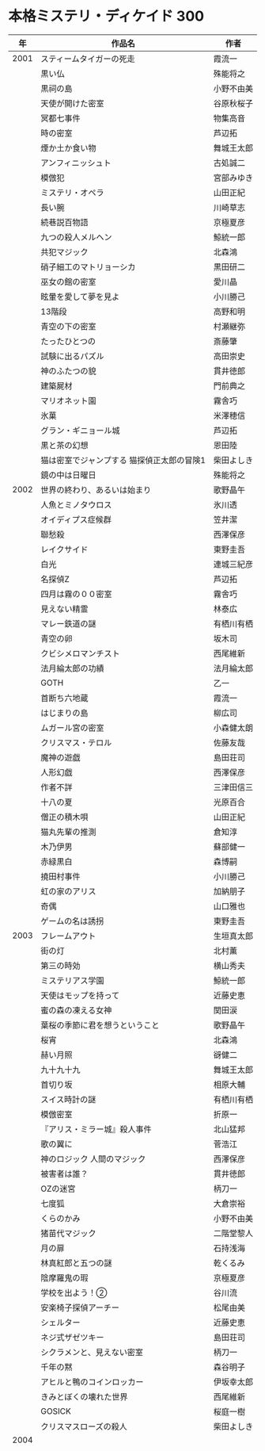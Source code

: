 # 本格ミステリ・ディケイド 300

| 年    | 作品名                    | 作者    |
| ---- | ---------------------- | ----- |
| 2001 | スティームタイガーの死走           | 霞流一   |
|      | 黒い仏                    | 殊能将之  |
|      | 黒祠の島                   | 小野不由美 |
|      | 天使が開けた密室               | 谷原秋桜子 |
|      | 冥都七事件                  | 物集高音  |
|      | 時の密室                   | 芦辺拓   |
|      | 煙か土か食い物                | 舞城王太郎 |
|      | アンフィニッシュト              | 古処誠二  |
|      | 模倣犯                    | 宮部みゆき |
|      | ミステリ・オペラ               | 山田正紀  |
|      | 長い腕                    | 川崎草志  |
|      | 続巷説百物語                 | 京極夏彦  |
|      | 九つの殺人メルヘン              | 鯨統一郎  |
|      | 共犯マジック                 | 北森鴻   |
|      | 硝子細工のマトリョーシカ           | 黒田研二  |
|      | 巫女の館の密室                | 愛川晶   |
|      | 眩暈を愛して夢を見よ             | 小川勝己  |
|      | 13階段                   | 高野和明  |
|      | 青空の下の密室                | 村瀬継弥  |
|      | たったひとつの                | 斎藤肇   |
|      | 試験に出るパズル               | 高田崇史  |
|      | 神のふたつの貌                | 貫井徳郎  |
|      | 建築屍材                   | 門前典之  |
|      | マリオネット園                | 霧舎巧   |
|      | 氷菓                     | 米澤穂信  |
|      | グラン・ギニョール城             | 芦辺拓   |
|      | 黒と茶の幻想                 | 恩田陸   |
|      | 猫は密室でジャンプする 猫探偵正太郎の冒険1 | 柴田よしき |
|      | 鏡の中は日曜日                | 殊能将之  |
| 2002 | 世界の終わり、あるいは始まり         | 歌野晶午  |
|      | 人魚とミノタウロス              | 氷川透   |
|      | オイディプス症候群              | 笠井潔   |
|      | 聯愁殺                    | 西澤保彦  |
|      | レイクサイド                 | 東野圭吾  |
|      | 白光                     | 連城三紀彦 |
|      | 名探偵Z                   | 芦辺拓   |
|      | 四月は霧の００密室              | 霧舎巧   |
|      | 見えない精霊                 | 林泰広   |
|      | マレー鉄道の謎                | 有栖川有栖 |
|      | 青空の卵                   | 坂木司   |
|      | クビシメロマンチスト             | 西尾維新  |
|      | 法月綸太郎の功績               | 法月綸太郎 |
|      | GOTH                   | 乙一    |
|      | 首断ち六地蔵                 | 霞流一   |
|      | はじまりの島                 | 柳広司   |
|      | ムガール宮の密室               | 小森健太朗 |
|      | クリスマス・テロル              | 佐藤友哉  |
|      | 魔神の遊戯                  | 島田荘司  |
|      | 人形幻戯                   | 西澤保彦  |
|      | 作者不詳                   | 三津田信三 |
|      | 十八の夏                   | 光原百合  |
|      | 僧正の積木唄                 | 山田正紀  |
|      | 猫丸先輩の推測                | 倉知淳   |
|      | 木乃伊男                   | 蘇部健一  |
|      | 赤緑黒白                   | 森博嗣   |
|      | 撓田村事件                  | 小川勝己  |
|      | 虹の家のアリス                | 加納朋子  |
|      | 奇偶                     | 山口雅也  |
|      | ゲームの名は誘拐               | 東野圭吾  |
| 2003 | フレームアウト                | 生垣真太郎 |
|      | 街の灯                    | 北村薫   |
|      | 第三の時効                  | 横山秀夫  |
|      | ミステリアス学園               | 鯨統一郎  |
|      | 天使はモップを持って             | 近藤史恵  |
|      | 蜜の森の凍える女神              | 関田涙   |
|      | 葉桜の季節に君を想うということ        | 歌野晶午  |
|      | 桜宵                     | 北森鴻   |
|      | 赫い月照                   | 谺健二   |
|      | 九十九十九                  | 舞城王太郎 |
|      | 首切り坂                   | 相原大輔  |
|      | スイス時計の謎                | 有栖川有栖 |
|      | 模倣密室                   | 折原一   |
|      | 『アリス・ミラー城』殺人事件         | 北山猛邦  |
|      | 歌の翼に                   | 菅浩江   |
|      | 神のロジック 人間のマジック         | 西澤保彦  |
|      | 被害者は誰？                 | 貫井徳郎  |
|      | OZの迷宮                  | 柄刀一   |
|      | 七度狐                    | 大倉崇裕  |
|      | くらのかみ                  | 小野不由美 |
|      | 猪苗代マジック                | 二階堂黎人 |
|      | 月の扉                    | 石持浅海  |
|      | 林真紅郎と五つの謎              | 乾くるみ  |
|      | 陰摩羅鬼の瑕                 | 京極夏彦  |
|      | 学校を出よう！②               | 谷川流   |
|      | 安楽椅子探偵アーチー             | 松尾由美  |
|      | シェルター                  | 近藤史恵  |
|      | ネジ式ザゼツキー               | 島田荘司  |
|      | シクラメンと、見えない密室          | 柄刀一   |
|      | 千年の黙                   | 森谷明子  |
|      | アヒルと鴨のコインロッカー          | 伊坂幸太郎 |
|      | きみとぼくの壊れた世界            | 西尾維新  |
|      | GOSICK                 | 桜庭一樹  |
|      | クリスマスローズの殺人            | 柴田よしき |
| 2004 |                        |       |
|      |                        |       |
|      |                        |       |
|      |                        |       |
|      |                        |       |
|      |                        |       |
|      |                        |       |
|      |                        |       |
|      |                        |       |
|      |                        |       |
|      |                        |       |
|      |                        |       |
|      |                        |       |
|      |                        |       |
|      |                        |       |
|      |                        |       |
|      |                        |       |
|      |                        |       |
|      |                        |       |
|      |                        |       |
|      |                        |       |
|      |                        |       |
|      |                        |       |
|      |                        |       |
|      |                        |       |
|      |                        |       |
|      |                        |       |
|      |                        |       |
|      |                        |       |
|      |                        |       |
|      |                        |       |
|      |                        |       |
|      |                        |       |
|      |                        |       |
|      |                        |       |
|      |                        |       |
|      |                        |       |
|      |                        |       |
|      |                        |       |
|      |                        |       |
|      |                        |       |
|      |                        |       |
|      |                        |       |
|      |                        |       |
|      |                        |       |
|      |                        |       |
|      |                        |       |
|      |                        |       |
|      |                        |       |
|      |                        |       |
|      |                        |       |
|      |                        |       |
|      |                        |       |
|      |                        |       |
|      |                        |       |
|      |                        |       |
|      |                        |       |
|      |                        |       |
|      |                        |       |
|      |                        |       |
|      |                        |       |
|      |                        |       |
|      |                        |       |
|      |                        |       |
|      |                        |       |
|      |                        |       |
|      |                        |       |
|      |                        |       |
|      |                        |       |
|      |                        |       |
|      |                        |       |
|      |                        |       |
|      |                        |       |
|      |                        |       |
|      |                        |       |
|      |                        |       |
|      |                        |       |
|      |                        |       |
|      |                        |       |
|      |                        |       |
|      |                        |       |
|      |                        |       |
|      |                        |       |
|      |                        |       |
|      |                        |       |
|      |                        |       |
|      |                        |       |
|      |                        |       |
|      |                        |       |
|      |                        |       |
|      |                        |       |
|      |                        |       |
|      |                        |       |
|      |                        |       |
|      |                        |       |
|      |                        |       |
|      |                        |       |
|      |                        |       |
|      |                        |       |
|      |                        |       |
|      |                        |       |
|      |                        |       |
|      |                        |       |
|      |                        |       |
|      |                        |       |
|      |                        |       |
|      |                        |       |
|      |                        |       |
|      |                        |       |
|      |                        |       |
|      |                        |       |
|      |                        |       |
|      |                        |       |
|      |                        |       |
|      |                        |       |
|      |                        |       |
|      |                        |       |
|      |                        |       |
|      |                        |       |
|      |                        |       |
|      |                        |       |
|      |                        |       |
|      |                        |       |
|      |                        |       |
|      |                        |       |
|      |                        |       |
|      |                        |       |
|      |                        |       |
|      |                        |       |
|      |                        |       |
|      |                        |       |
|      |                        |       |
|      |                        |       |
|      |                        |       |
|      |                        |       |
|      |                        |       |
|      |                        |       |
|      |                        |       |
|      |                        |       |
|      |                        |       |
|      |                        |       |
|      |                        |       |
|      |                        |       |
|      |                        |       |
|      |                        |       |
|      |                        |       |
|      |                        |       |
|      |                        |       |
|      |                        |       |
|      |                        |       |
|      |                        |       |
|      |                        |       |
|      |                        |       |
|      |                        |       |
|      |                        |       |
|      |                        |       |
|      |                        |       |
|      |                        |       |
|      |                        |       |
|      |                        |       |
|      |                        |       |
|      |                        |       |
|      |                        |       |
|      |                        |       |
|      |                        |       |
|      |                        |       |
|      |                        |       |
|      |                        |       |
|      |                        |       |
|      |                        |       |
|      |                        |       |
|      |                        |       |
|      |                        |       |
|      |                        |       |
|      |                        |       |
|      |                        |       |
|      |                        |       |
|      |                        |       |
|      |                        |       |
|      |                        |       |
|      |                        |       |
|      |                        |       |
|      |                        |       |
|      |                        |       |
|      |                        |       |
|      |                        |       |
|      |                        |       |
|      |                        |       |
|      |                        |       |
|      |                        |       |
|      |                        |       |
|      |                        |       |
|      |                        |       |
|      |                        |       |
|      |                        |       |
|      |                        |       |
|      |                        |       |
|      |                        |       |
|      |                        |       |
|      |                        |       |
|      |                        |       |
|      |                        |       |
|      |                        |       |
|      |                        |       |
|      |                        |       |
|      |                        |       |
|      |                        |       |
|      |                        |       |
|      |                        |       |
